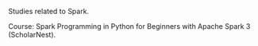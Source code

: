 Studies related to Spark.

Course: Spark Programming in Python for Beginners with Apache Spark 3 (ScholarNest).